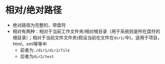 # 相对/绝对路径
- 绝对路径为完整的，带盘符
- 相对有两种：相对于当前工作文件夹/相对根目录（用于系统则是所在盘符的根目录）；相对于当前文件文件夹(假设当前在文件在`dir1/`中)，适用于项目，html，xml等等中
	- 前者为`./dir1/dir2/file`
	- 后者为`dir2/test`